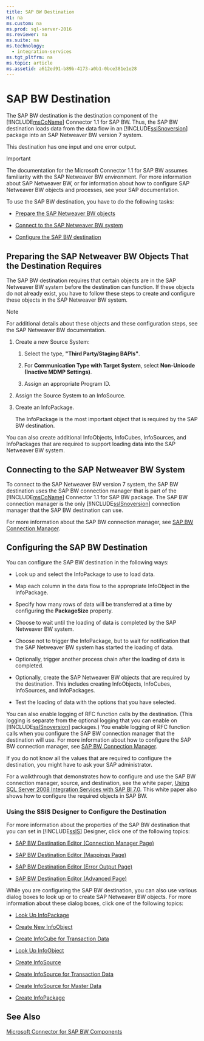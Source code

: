 ```yaml
---
title: SAP BW Destination
H1: na
ms.custom: na
ms.prod: sql-server-2016
ms.reviewer: na
ms.suite: na
ms.technology: 
  - integration-services
ms.tgt_pltfrm: na
ms.topic: article
ms.assetid: a612ed91-b89b-4173-a0b1-0bce381e1e28
---
```

# SAP BW Destination
  The SAP BW destination is the destination component of the [!INCLUDE[msCoName](../../Topics/TopicNameContainA/includes/msCoName_md.md)] Connector 1.1 for SAP BW. Thus, the SAP BW destination loads data from the data flow in an [!INCLUDE[ssISnoversion](../../Topics/TopicNameContainA/includes/ssISnoversion_md.md)] package into an SAP Netweaver BW version 7 system.  
  
 This destination has one input and one error output.  
  
> [!IMPORTANT]  
>  The documentation for the Microsoft Connector 1.1 for SAP BW assumes familiarity with the SAP Netweaver BW environment. For more information about SAP Netweaver BW, or for information about how to configure SAP Netweaver BW objects and processes, see your SAP documentation.  
  
 To use the SAP BW destination, you have to do the following tasks:  
  
-   [Prepare the SAP Netweaver BW objects](#bkmk_Prepare_Objects)  
  
-   [Connect to the SAP Netweaver BW system](#bkmk_Connect_Database)  
  
-   [Configure the SAP BW destination](#bkmk_Configure_Destination)  
  
##  <a name="bkmk_Prepare_Objects"></a> Preparing the SAP Netweaver BW Objects That the Destination Requires  
 The SAP BW destination requires that certain objects are in the SAP Netweaver BW system before the destination can function. If these objects do not already exist, you have to follow these steps to create and configure these objects in the SAP Netweaver BW system.  
  
> [!NOTE]  
>  For additional details about these objects and these configuration steps, see the SAP Netweaver BW documentation.  
  
1.  Create a new Source System:  
  
    1.  Select the type, **"Third Party/Staging BAPIs"**.  
  
    2.  For **Communication Type with Target System**, select **Non-Unicode (Inactive MDMP Settings)**.  
  
    3.  Assign an appropriate Program ID.  
  
2.  Assign the Source System to an InfoSource.  
  
3.  Create an InfoPackage.  
  
     The InfoPackage is the most important object that is required by the SAP BW destination.  
  
 You can also create additional InfoObjects, InfoCubes, InfoSources, and InfoPackages that are required to support loading data into the SAP Netweaver BW system.  
  
##  <a name="bkmk_Connect_Database"></a> Connecting to the SAP Netweaver BW System  
 To connect to the SAP Netweaver BW version 7 system, the SAP BW destination uses the SAP BW connection manager that is part of the [!INCLUDE[msCoName](../../Topics/TopicNameContainA/includes/msCoName_md.md)] Connector 1.1 for SAP BW package. The SAP BW connection manager is the only [!INCLUDE[ssISnoversion](../../Topics/TopicNameContainA/includes/ssISnoversion_md.md)] connection manager that the SAP BW destination can use.  
  
 For more information about the SAP BW connection manager, see [SAP BW Connection Manager](../../Topics/TopicNameNotContainA/SAP-BW-Connection-Manager.md).  
  
##  <a name="bkmk_Configure_Destination"></a> Configuring the SAP BW Destination  
 You can configure the SAP BW destination in the following ways:  
  
-   Look up and select the InfoPackage to use to load data.  
  
-   Map each column in the data flow to the appropriate InfoObject in the InfoPackage.  
  
-   Specify how many rows of data will be transferred at a time by configuring the **PackageSize** property.  
  
-   Choose to wait until the loading of data is completed by the SAP Netweaver BW system.  
  
-   Choose not to trigger the InfoPackage, but to wait for notification that the SAP Netweaver BW system has started the loading of data.  
  
-   Optionally, trigger another process chain after the loading of data is completed.  
  
-   Optionally, create the SAP Netweaver BW objects that are required by the destination. This includes creating InfoObjects, InfoCubes, InfoSources, and InfoPackages.  
  
-   Test the loading of data with the options that you have selected.  
  
 You can also enable logging of RFC function calls by the destination. (This logging is separate from the optional logging that you can enable on [!INCLUDE[ssISnoversion](../../Topics/TopicNameContainA/includes/ssISnoversion_md.md)] packages.) You enable logging of RFC function calls when you configure the SAP BW connection manager that the destination will use. For more information about how to configure the SAP BW connection manager, see [SAP BW Connection Manager](../../Topics/TopicNameNotContainA/SAP-BW-Connection-Manager.md).  
  
 If you do not know all the values that are required to configure the destination, you might have to ask your SAP administrator.  
  
 For a walkthrough that demonstrates how to configure and use the SAP BW connection manager, source, and destination, see the white paper, [Using SQL Server 2008 Integration Services with SAP BI 7.0](http://go.microsoft.com/fwlink/?LinkID=137090). This white paper also shows how to configure the required objects in SAP BW.  
  
### Using the SSIS Designer to Configure the Destination  
 For more information about the properties of the SAP BW destination that you can set in [!INCLUDE[ssIS](../../Topics/TopicNameContainA/includes/ssIS_md.md)] Designer, click one of the following topics:  
  
-   [SAP BW Destination Editor &#40;Connection Manager Page&#41;](../../Topics/TopicNameNotContainA/SAP-BW-Destination-Editor--Connection-Manager-Page-.md)  
  
-   [SAP BW Destination Editor &#40;Mappings Page&#41;](../../Topics/TopicNameNotContainA/SAP-BW-Destination-Editor--Mappings-Page-.md)  
  
-   [SAP BW Destination Editor &#40;Error Output Page&#41;](../../Topics/TopicNameNotContainA/SAP-BW-Destination-Editor--Error-Output-Page-.md)  
  
-   [SAP BW Destination Editor &#40;Advanced Page&#41;](../../Topics/TopicNameNotContainA/SAP-BW-Destination-Editor--Advanced-Page-.md)  
  
 While you are configuring the SAP BW destination, you can also use various dialog boxes to look up or to create SAP Netweaver BW objects. For more information about these dialog boxes, click one of the following topics:  
  
-   [Look Up InfoPackage](../../Topics/TopicNameNotContainA/Look-Up-InfoPackage.md)  
  
-   [Create New InfoObject](../../Topics/TopicNameNotContainA/Create-New-InfoObject.md)  
  
-   [Create InfoCube for Transaction Data](../../Topics/TopicNameNotContainA/Create-InfoCube-for-Transaction-Data.md)  
  
-   [Look Up InfoObject](../../Topics/TopicNameNotContainA/Look-Up-InfoObject.md)  
  
-   [Create InfoSource](../../Topics/TopicNameNotContainA/Create-InfoSource.md)  
  
-   [Create InfoSource for Transaction Data](../../Topics/TopicNameNotContainA/Create-InfoSource-for-Transaction-Data.md)  
  
-   [Create InfoSource for Master Data](../../Topics/TopicNameNotContainA/Create-InfoSource-for-Master-Data.md)  
  
-   [Create InfoPackage](../../Topics/TopicNameNotContainA/Create-InfoPackage.md)  
  
## See Also  
 [Microsoft Connector for SAP BW Components](../../Topics/TopicNameNotContainA/Microsoft-Connector-for-SAP-BW-Components.md)  
  
  